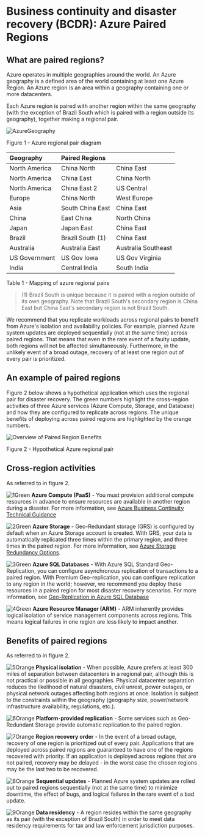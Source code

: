 <properties
	pageTitle="Business continuity and disaster recovery (BCDR): Azure Paired Regions | Windows Azure"
	description="Azure regional pairs ensure that applications are resilient during data center failures."
	services="site-recovery"
	documentationCenter=""
	authors="rayne-wiselman"
	manager="jwhit"
	editor=""/>

<tags
	ms.service="backup"
	ms.date="01/12/2016"
	wacn.date=""/>

# Business continuity and disaster recovery (BCDR): Azure Paired Regions

## What are paired regions?

Azure operates in multiple geographies around the world. An Azure geography is a defined area of the world containing at least one Azure Region. An Azure region is an area within a geography containing one or more datacenters.

Each Azure region is paired with another region within the same geography (with the exception of Brazil South which is paired with a region outside its geography), together making a regional pair.


![AzureGeography](./media/best-practices-availability-paired-regions/GeoRegionDataCenter.png)

Figure 1 - Azure regional pair diagram



| Geography     |  Paired Regions  |                  |
| :-------------| :-------------   | :-------------   |
| North America | China North | China East |
| North America | China East          | China North          |
| North America | China East 2        | US Central       |
| Europe        | China North     | West Europe      |
| Asia          | South China East  | China East        |
| China         | East China       | North China      |
| Japan         | Japan East       | China East       |
| Brazil        | Brazil South (1) | China East |
| Australia     | Australia East   | Australia Southeast|
| US Government | US Gov Iowa      | US Gov Virginia  |
| India         | Central India    | South India      |

Table 1 - Mapping of azure regional pairs

> (1) Brazil South is unique because it is paired with a region outside of its own geography. Note that Brazil South's secondary region is China East but China East's secondary region is not Brazil South.

We recommend that you replicate workloads across regional pairs to benefit from Azure's isolation and availability policies. For example, planned Azure system updates are deployed sequentially (not at the same time) across paired regions. That means that even in the rare event of a faulty update, both regions will not be affected simultaneously. Furthermore, in the unlikely event of a broad outage, recovery of at least one region out of every pair is prioritized.

## An example of paired regions
Figure 2 below shows a hypothetical application which uses the regional pair for disaster recovery. The green numbers highlight the cross-region activities of three Azure services (Azure Compute, Storage, and Database) and how they are configured to replicate across regions. The unique benefits of deploying across paired regions are highlighted by the orange numbers.


![Overview of Paired Region Benefits](./media/best-practices-availability-paired-regions/PairedRegionsOverview2.png)

Figure 2 - Hypothetical Azure regional pair

## Cross-region activities
As referred to in figure 2.

![1Green](./media/best-practices-availability-paired-regions/1Green.png) **Azure Compute (PaaS)** - You must provision additional compute resources in advance to ensure resources are available in another region during a disaster. For more information, see [Azure Business Continuity Technical Guidance](https://msdn.microsoft.com/zh-cn/library/azure/hh873027.aspx)

![2Green](./media/best-practices-availability-paired-regions/2Green.png) **Azure Storage** - Geo-Redundant storage (GRS) is configured by default when an Azure Storage account is created. With GRS, your data is automatically replicated three times within the primary region, and three times in the paired region. For more information,  see [Azure Storage Redundancy Options](/documentation/articles/storage-redundancy).


![3Green](./media/best-practices-availability-paired-regions/3Green.png) **Azure SQL Databases** - With Azure SQL Standard Geo-Replication, you can configure asynchronous replication of transactions to a paired region. With Premium Geo-replication, you can configure replication to any region in the world; however, we recommend you deploy these resources in a paired region for most disaster recovery scenarios. For more information, see  [Geo-Replication in Azure SQL Database](https://msdn.microsoft.com/zh-cn/library/azure/dn783447.aspx)

![4Green](./media/best-practices-availability-paired-regions/4Green.png) **Azure Resource Manager (ARM)** - ARM inherently provides logical isolation of service management components across regions. This means logical failures in one region are less likely to impact another.

## Benefits of paired regions
As referred to in figure 2.  

![5Orange](./media/best-practices-availability-paired-regions/5Orange.png)
**Physical isolation** - When possible, Azure prefers at least 300 miles of separation between datacenters in a regional pair, although this is not practical or possible in all geographies. Physical datacenter separation reduces the likelihood of natural disasters, civil unrest, power outages, or physical network outages affecting both regions at once. Isolation is subject to the constraints within the geography (geography size, power/network infrastructure availability, regulations, etc.).  

![6Orange](./media/best-practices-availability-paired-regions/6Orange.png)
**Platform-provided replication** - Some services such as Geo-Redundant Storage provide automatic replication to the paired region.

![7Orange](./media/best-practices-availability-paired-regions/7Orange.png)
**Region recovery order** - In the event of a broad outage, recovery of one region is prioritized out of every pair. Applications that are deployed across paired regions are guaranteed to have one of the regions recovered with priority. If an application is deployed across regions that are not paired, recovery may be delayed - in the worst case the chosen regions may be the last two to be recovered.

![8Orange](./media/best-practices-availability-paired-regions/8Orange.png)
**Sequential updates** -  Planned Azure system updates are rolled out to paired regions sequentially (not at the same time) to minimize downtime, the effect of bugs, and logical failures in the rare event of a bad update.


![9Orange](./media/best-practices-availability-paired-regions/9Orange.png)
**Data residency** - A region resides within the same geography as its pair (with the exception of Brazil South) in order to meet data residency requirements for tax and law enforcement jurisdiction purposes.
